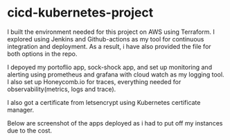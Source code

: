 # cicd-kubernetes-project

I built the environment needed for this project on AWS using Terraform.
I explored using Jenkins and Github-actions as my tool for continuous integration and deployment. As a result, i have also provided the file for both options in the repo.

I depoyed my portoflio app, sock-shock app, and set up monitoring and alerting  using prometheus and grafana with cloud watch as my logging tool. I also set up Honeycomb.io for traces, everything needed for observability(metrics, logs and trace).

I also got a certificate from letsencrypt using Kubernetes certificate manager.

Below are screenshot of the apps deployed  as i had to put off my instances due to the cost.  
